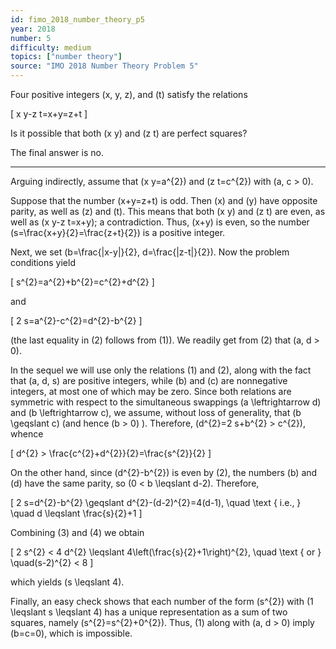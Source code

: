 ```yaml
---
id: fimo_2018_number_theory_p5
year: 2018
number: 5
difficulty: medium
topics: ["number theory"]
source: "IMO 2018 Number Theory Problem 5"
---
```


Four positive integers \(x, y, z\), and \(t\) satisfy the relations

\[
x y-z t=x+y=z+t
\]

Is it possible that both \(x y\) and \(z t\) are perfect squares?

The final answer is no.

---
Arguing indirectly, assume that \(x y=a^{2}\) and \(z t=c^{2}\) with \(a, c > 0\).

Suppose that the number \(x+y=z+t\) is odd. Then \(x\) and \(y\) have opposite parity, as well as \(z\) and \(t\). This means that both \(x y\) and \(z t\) are even, as well as \(x y-z t=x+y\); a contradiction. Thus, \(x+y\) is even, so the number \(s=\frac{x+y}{2}=\frac{z+t}{2}\) is a positive integer.

Next, we set \(b=\frac{|x-y|}{2}, d=\frac{|z-t|}{2}\). Now the problem conditions yield

\[
s^{2}=a^{2}+b^{2}=c^{2}+d^{2}
\]

and

\[
2 s=a^{2}-c^{2}=d^{2}-b^{2}
\]

(the last equality in (2) follows from (1)). We readily get from (2) that \(a, d > 0\).

In the sequel we will use only the relations (1) and (2), along with the fact that \(a, d, s\) are positive integers, while \(b\) and \(c\) are nonnegative integers, at most one of which may be zero. Since both relations are symmetric with respect to the simultaneous swappings \(a \leftrightarrow d\) and \(b \leftrightarrow c\), we assume, without loss of generality, that \(b \geqslant c\) (and hence \(b > 0\) ). Therefore, \(d^{2}=2 s+b^{2} > c^{2}\), whence

\[
d^{2} > \frac{c^{2}+d^{2}}{2}=\frac{s^{2}}{2}
\]

On the other hand, since \(d^{2}-b^{2}\) is even by (2), the numbers \(b\) and \(d\) have the same parity, so \(0 < b \leqslant d-2\). Therefore,

\[
2 s=d^{2}-b^{2} \geqslant d^{2}-(d-2)^{2}=4(d-1), \quad \text { i.e., } \quad d \leqslant \frac{s}{2}+1
\]

Combining (3) and (4) we obtain

\[
2 s^{2} < 4 d^{2} \leqslant 4\left(\frac{s}{2}+1\right)^{2}, \quad \text { or } \quad(s-2)^{2} < 8
\]

which yields \(s \leqslant 4\).

Finally, an easy check shows that each number of the form \(s^{2}\) with \(1 \leqslant s \leqslant 4\) has a unique representation as a sum of two squares, namely \(s^{2}=s^{2}+0^{2}\). Thus, (1) along with \(a, d > 0\) imply \(b=c=0\), which is impossible.
